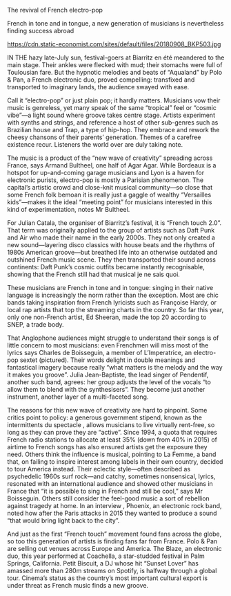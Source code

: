 The revival of French electro-pop

French in tone and in tongue, a new generation of musicians is nevertheless finding success abroad

https://cdn.static-economist.com/sites/default/files/20180908_BKP503.jpg

IN THE hazy late-July sun, festival-goers at Biarritz en été meandered to the main stage. Their ankles were flecked with mud; their stomachs were full of Toulousian fare. But the hypnotic melodies and beats of “Aqualand” by Polo & Pan, a French electronic duo, proved compelling: transfixed and transported to imaginary lands, the audience swayed with ease.

Call it “electro-pop” or just plain pop; it hardly matters. Musicians vow their music is genreless, yet many speak of the same “tropical” feel or “cosmic vibe”—a light sound where groove takes centre stage. Artists experiment with synths and strings, and reference a host of other sub-genres such as Brazilian house and Trap, a type of hip-hop. They embrace and rework the cheesy  chansons  of their parents’ generation. Themes of a carefree existence recur. Listeners the world over are duly taking note.

The music is a product of the “new wave of creativity” spreading across France, says Armand Bultheel, one half of Agar Agar. While Bordeaux is a hotspot for up-and-coming garage musicians and Lyon is a haven for electronic purists, electro-pop is mostly a Parisian phenomenon. The capital’s artistic crowd and close-knit musical community—so close that some French folk bemoan it is really just a gaggle of wealthy “Versailles kids”—makes it the ideal “meeting point” for musicians interested in this kind of experimentation, notes Mr Bultheel.

For Julian Catala, the organiser of Biarritz’s festival, it is “French touch 2.0”. That term was originally applied to the group of artists such as Daft Punk and Air who made their name in the early 2000s. They not only created a new sound—layering disco classics with house beats and the rhythms of 1980s American groove—but breathed life into an otherwise outdated and outshined French music scene. They then transported their sound across continents: Daft Punk’s cosmic outfits became instantly recognisable, showing that the French still had that musical  je ne sais quoi.  

These musicians are French in tone and in tongue: singing in their native language is increasingly the norm rather than the exception. Most are chic bands taking inspiration from French lyricists such as Françoise Hardy, or local rap artists that top the streaming charts in the country. So far this year, only one non-French artist, Ed Sheeran, made the top 20 according to SNEP, a trade body. 

That Anglophone audiences might struggle to understand their songs is of little concern to most musicians: even Frenchmen will miss most of the lyrics says Charles de Boisseguin, a member of L’Imperatrice, an electro-pop sextet (pictured). Their words delight in double meanings and fantastical imagery because really “what matters is the melody and the way it makes you groove”. Julia Jean-Baptiste, the lead singer of Pendentif, another such band, agrees: her group adjusts the level of the vocals “to allow them to blend with the synthesisers”. They become just another instrument, another layer of a multi-faceted song. 

The reasons for this new wave of creativity are hard to pinpoint. Some critics point to policy: a generous government stipend, known as the  intermittents du spectacle , allows musicians to live virtually rent-free, so long as they can prove they are “active”. Since 1994, a quota that requires French radio stations to allocate at least 35% (down from 40% in 2015) of airtime to French songs has also ensured artists get the exposure they need. Others think the influence is musical, pointing to La Femme, a band that, on failing to inspire interest among labels in their own country, decided to tour America instead. Their eclectic style—often described as psychedelic 1960s surf rock—and catchy, sometimes nonsensical, lyrics, resonated with an international audience and showed other musicians in France that “it is possible to sing in French and still be cool,” says Mr Boisseguin. Others still consider the feel-good music a sort of rebellion against tragedy at home. In  an interview , Phoenix, an electronic rock band, noted how after the Paris attacks in 2015 they wanted to produce a sound “that would bring light back to the city”.

And just as the first “French touch” movement found fans across the globe, so too this generation of artists is finding fans far from France. Polo & Pan are selling out venues across Europe and America. The Blaze, an electronic duo, this year performed at Coachella, a star-studded festival in Palm Springs, California. Petit Biscuit, a DJ whose hit “Sunset Lover” has amassed more than 280m streams on Spotify, is halfway through a global tour. Cinema’s status as the country’s most important cultural export is under threat as French music finds a new groove.